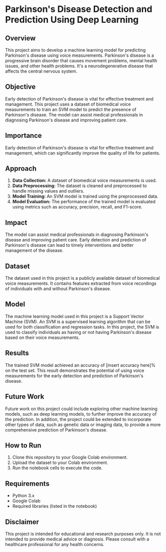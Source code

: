 # Parkinson's Disease Detection and Prediction Using Deep Learning

## Overview

This project aims to develop a machine learning model for predicting Parkinson's disease using voice measurements. Parkinson's disease is a progressive brain disorder that causes movement problems, mental health issues, and other health problems. It's a neurodegenerative disease that affects the central nervous system.

## Objective

Early detection of Parkinson's disease is vital for effective treatment and management. This project uses a dataset of biomedical voice measurements to train an SVM model to predict the presence of Parkinson's disease. The model can assist medical professionals in diagnosing Parkinson's disease and improving patient care.

## Importance

Early detection of Parkinson's disease is vital for effective treatment and management, which can significantly improve the quality of life for patients.

## Approach

1. **Data Collection:** A dataset of biomedical voice measurements is used.
2. **Data Preprocessing:** The dataset is cleaned and preprocessed to handle missing values and outliers.
3. **Model Training:** An SVM model is trained using the preprocessed data.
4. **Model Evaluation:** The performance of the trained model is evaluated using metrics such as accuracy, precision, recall, and F1-score.

## Impact

The model can assist medical professionals in diagnosing Parkinson's disease and improving patient care. Early detection and prediction of Parkinson's disease can lead to timely interventions and better management of the disease.


## Dataset

The dataset used in this project is a publicly available dataset of biomedical voice measurements. It contains features extracted from voice recordings of individuals with and without Parkinson's disease.

## Model

The machine learning model used in this project is a Support Vector Machine (SVM). An SVM is a supervised learning algorithm that can be used for both classification and regression tasks. In this project, the SVM is used to classify individuals as having or not having Parkinson's disease based on their voice measurements.

## Results

The trained SVM model achieved an accuracy of [insert accuracy here]% on the test set. This result demonstrates the potential of using voice measurements for the early detection and prediction of Parkinson's disease.

## Future Work

Future work on this project could include exploring other machine learning models, such as deep learning models, to further improve the accuracy of the prediction. In addition, the project could be extended to incorporate other types of data, such as genetic data or imaging data, to provide a more comprehensive prediction of Parkinson's disease.

## How to Run

1. Clone this repository to your Google Colab environment.
2. Upload the dataset to your Colab environment.
3. Run the notebook cells to execute the code.

## Requirements

* Python 3.x
* Google Colab
* Required libraries (listed in the notebook)

## Disclaimer

This project is intended for educational and research purposes only. It is not intended to provide medical advice or diagnosis. Please consult with a healthcare professional for any health concerns.
